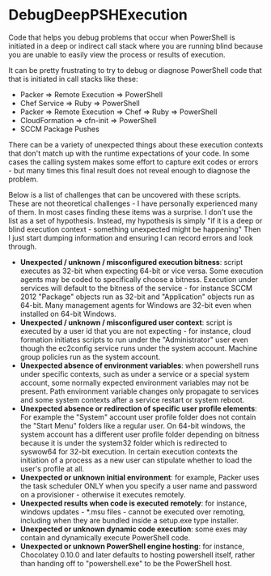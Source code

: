 # DebugDeepPSHExecution
Code that helps you debug problems that occur when PowerShell is initiated in a deep or indirect call stack where you are running blind because you are unable to easily view the process or results of execution.

It can be pretty frustrating to try to debug or diagnose PowerShell code that that is initiated in call stacks like these:
* Packer => Remote Execution => PowerShell
* Chef Service => Ruby => PowerShell
* Packer => Remote Execution => Chef => Ruby => PowerShell
* CloudFormation => cfn-init => PowerShell
* SCCM Package Pushes

There can be a variety of unexpected things about these execution contexts that don't match up with the runtime expectations of your code.  In some cases the calling system makes some effort to capture exit codes or errors - but many times this final result does not reveal enough to diagnose the problem.

Below is a list of challenges that can be uncovered with these scripts.  These are not theoretical challenges - I have personally experienced many of them.  In most cases finding these items was a surprise.  I don't use the list as a set of hypothesis.  Instead, my hypothesis is simply "if it is a deep or blind execution context - something unexpected might be happening"  Then I just start dumping information and ensuring I can record errors and look through.
* **Unexpected / unknown / misconfigured execution bitness**: script executes as 32-bit when expecting 64-bit or vice versa. Some execution agents may be coded to specifically choose a bitness.  Execution under services will default to the bitness of the service - for instance SCCM 2012 "Package" objects run as 32-bit and "Application" objects run as 64-bit.  Many management agents for Windows are 32-bit even when installed on 64-bit Windows.
* **Unexpected / unknown / misconfigured user context**: script is executed by a user id that you are not expecting - for instance, cloud formation initiates scripts to run under the "Administrator" user even though the ec2config service runs under the system account.  Machine group policies run as the system account.
* **Unexpected absence of environment variables**: when powershell runs under specific contexts, such as under a service or a special system account, some normally expected environment variables may not be present.  Path environment variable changes only propagate to services and some system contexts after a service restart or system reboot.
* **Unexpected absence or redirection of specific user profile elements**: For example the "System" account user profile folder does not contain the "Start Menu" folders like a regular user.  On 64-bit windows, the system account has a different user profile folder depending on bitness because it is under the system32 folder which is redirected to syswow64 for 32-bit execution.  In certain execution contexts the initiation of a process as a new user can stipulate whether to load the user's profile at all.
* **Unexpected or unknown initial environment**: for example, Packer uses the task scheduler ONLY when you specify a user name and password on a provisioner - otherwise it executes remotely.
* **Unexpected results when code is executed remotely**: for instance, windows updates - *.msu files - cannot be executed over remoting, including when they are bundled inside a setup.exe type installer.
* **Unexpected or unknown dynamic code execution**: some exes may contain and dynamically execute PowerShell code.
* **Unexpected or unknown PowerShell engine hosting**: for instance, Chocolatey 0.10.0 and later defaults to hosting powershell itself, rather than handing off to "powershell.exe" to be the PowerShell host.
